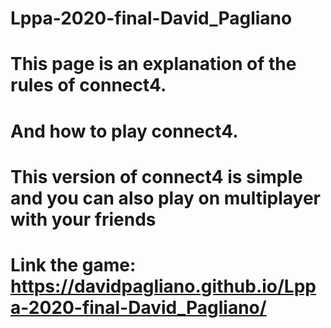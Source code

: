 # Lppa-2020-final-David_Pagliano
# This page is an explanation of the rules of connect4.
# And how to play connect4.
# This version of connect4 is simple and you can also play on multiplayer with your friends
# Link the game: https://davidpagliano.github.io/Lppa-2020-final-David_Pagliano/
